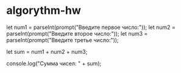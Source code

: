 # algorythm-hw

let num1 = parseInt(prompt("Введите первое число:"));
let num2 = parseInt(prompt("Введите второе число:"));
let num3 = parseInt(prompt("Введите третье число:"));

let sum = num1 + num2 + num3;

console.log("Сумма чисел: " + sum);
